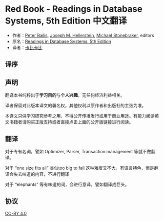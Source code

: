 # Red Book - Readings in Database Systems, 5th Edition 中文翻译

- 作者：[Peter Bailis](http://www.bailis.org/), [Joseph M. Hellerstein](http://db.cs.berkeley.edu/jmh/), [Michael Stonebraker](http://www.csail.mit.edu/user/1547), editors
- 原名：[Readings in Database Systems, 5th Edition](http://www.redbook.io/index.html)
- 译者：[卡比卡比](https://github.com/jackwener)

## 译序



## 声明

翻译本书纯粹出于**学习目的**与**个人兴趣**，无任何经济利益相关。

译者保留对此版本译文的署名权，其他权利以原作者和出版社的主张为准。

本译文只供学习研究参考之用，不得公开传播发行或用于商业用途。有能力阅读英文书籍者请购买正版支持或者直接点击上面的公开版链接进行阅读。

## 翻译

对于专有名词，譬如 Optimizer, Parser, Transaction management 等就不做翻译。

对于 “one size fits all” 类似too big to fall 这种难度又不大，有语言特色，但是翻译会失去味道的内容，不进行翻译

对于 “elephants” 等有味道的词，会进行意译，譬如翻译成巨头。

## 协议

[CC-BY 4.0](https://github.com/Vonng/ddia/blob/master/LICENSE)

